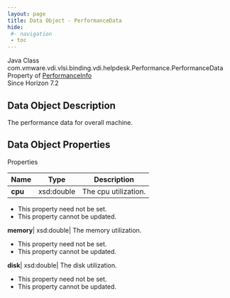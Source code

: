 ```yaml
---
layout: page
title: Data Object - PerformanceData
hide:
 #- navigation
 - toc
---
```






Java Class
    com.vmware.vdi.vlsi.binding.vdi.helpdesk.Performance.PerformanceData  
Property of
     [PerformanceInfo](vdi.helpdesk.Performance.PerformanceInfo.md#field_detail)  
Since 
    Horizon 7.2

## Data Object Description 

The performance data for overall machine. 

## Data Object Properties

Properties

Name |  Type |  Description   
---|---|---  
**cpu**|  xsd:double|  The cpu utilization.   


 * This property need not be set.
 * This property cannot be updated.

  
**memory**|  xsd:double|  The memory utilization.   


 * This property need not be set.
 * This property cannot be updated.

  
**disk**|  xsd:double|  The disk utilization.   


 * This property need not be set.
 * This property cannot be updated.

  
  
  
   
  
  


